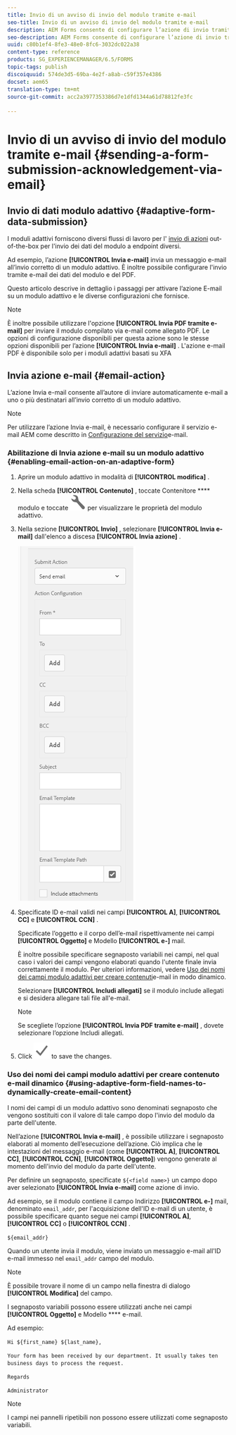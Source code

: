 ```yaml
---
title: Invio di un avviso di invio del modulo tramite e-mail
seo-title: Invio di un avviso di invio del modulo tramite e-mail
description: AEM Forms consente di configurare l’azione di invio tramite e-mail che invia un messaggio di conferma all’utente al momento dell’invio del modulo.
seo-description: AEM Forms consente di configurare l’azione di invio tramite e-mail che invia un messaggio di conferma all’utente al momento dell’invio del modulo.
uuid: c80b1ef4-8fe3-48e0-8fc6-3032dc022a38
content-type: reference
products: SG_EXPERIENCEMANAGER/6.5/FORMS
topic-tags: publish
discoiquuid: 574de3d5-69ba-4e2f-a8ab-c59f357e4386
docset: aem65
translation-type: tm+mt
source-git-commit: acc2a3977353386d7e1dfd1344a61d78812fe3fc

---
```



# Invio di un avviso di invio del modulo tramite e-mail {#sending-a-form-submission-acknowledgement-via-email}

## Invio di dati modulo adattivo {#adaptive-form-data-submission}

I moduli adattivi forniscono diversi flussi di lavoro per l&#39; [invio di azioni](../../forms/using/configuring-submit-actions.md) out-of-the-box per l&#39;invio dei dati del modulo a endpoint diversi.

Ad esempio, l’azione **[!UICONTROL Invia e-mail]** invia un messaggio e-mail all’invio corretto di un modulo adattivo. È inoltre possibile configurare l&#39;invio tramite e-mail dei dati del modulo e del PDF.

Questo articolo descrive in dettaglio i passaggi per attivare l’azione E-mail su un modulo adattivo e le diverse configurazioni che fornisce.

>[!NOTE]
>
>È inoltre possibile utilizzare l&#39;opzione **[!UICONTROL Invia PDF tramite e-mail]** per inviare il modulo compilato via e-mail come allegato PDF. Le opzioni di configurazione disponibili per questa azione sono le stesse opzioni disponibili per l’azione **[!UICONTROL Invia e-mail]** . L&#39;azione e-mail PDF è disponibile solo per i moduli adattivi basati su XFA

## Invia azione e-mail {#email-action}

L’azione Invia e-mail consente all’autore di inviare automaticamente e-mail a uno o più destinatari all’invio corretto di un modulo adattivo.

>[!NOTE]
>
>Per utilizzare l’azione Invia e-mail, è necessario configurare il servizio e-mail AEM come descritto in [Configurazione del servizio](/help/sites-administering/notification.md#configuring-the-mail-service)e-mail.

### Abilitazione di Invia azione e-mail su un modulo adattivo {#enabling-email-action-on-an-adaptive-form}

1. Aprire un modulo adattivo in modalità di **[!UICONTROL modifica]** .

1. Nella scheda **[!UICONTROL Contenuto]** , toccate Contenitore **** modulo e toccate ![Configura](assets/configure-icon.svg) per visualizzare le proprietà del modulo adattivo.

1. Nella sezione **[!UICONTROL Invio]** , selezionare **[!UICONTROL Invia e-mail]** dall&#39;elenco a discesa **[!UICONTROL Invia azione]** .

   ![Invia azioni](assets/submission-actions.png)

1. Specificate ID e-mail validi nei campi **[!UICONTROL A]**, **[!UICONTROL CC]** e **[!UICONTROL CCN]** .

   Specificate l’oggetto e il corpo dell’e-mail rispettivamente nei campi **[!UICONTROL Oggetto]** e Modello **[!UICONTROL e-]** mail.

   È inoltre possibile specificare segnaposto variabili nei campi, nel qual caso i valori dei campi vengono elaborati quando l&#39;utente finale invia correttamente il modulo. Per ulteriori informazioni, vedere [Uso dei nomi dei campi modulo adattivi per creare contenuti](../../forms/using/form-submission-receipt-via-email.md#p-using-adaptive-form-field-names-to-dynamically-create-email-content-p)e-mail in modo dinamico.

   Selezionare **[!UICONTROL Includi allegati]** se il modulo include allegati e si desidera allegare tali file all&#39;e-mail.

   >[!NOTE]
   >
   >Se scegliete l’opzione **[!UICONTROL Invia PDF tramite e-mail]** , dovete selezionare l’opzione Includi allegati.

1. Click ![save](assets/save_icon.svg) to save the changes.

### Uso dei nomi dei campi modulo adattivi per creare contenuto e-mail dinamico {#using-adaptive-form-field-names-to-dynamically-create-email-content}

I nomi dei campi di un modulo adattivo sono denominati segnaposto che vengono sostituiti con il valore di tale campo dopo l&#39;invio del modulo da parte dell&#39;utente.

Nell’azione **[!UICONTROL Invia e-mail]** , è possibile utilizzare i segnaposto elaborati al momento dell’esecuzione dell’azione. Ciò implica che le intestazioni del messaggio e-mail (come **[!UICONTROL A]**, **[!UICONTROL CC]**, **[!UICONTROL CCN]**, **[!UICONTROL Oggetto]**) vengono generate al momento dell&#39;invio del modulo da parte dell&#39;utente.

Per definire un segnaposto, specificate `${<field name>}` un campo dopo aver selezionato **[!UICONTROL Invia e-mail]** come azione di invio.

Ad esempio, se il modulo contiene il campo Indirizzo **[!UICONTROL e-]** mail, denominato `email_addr`, per l&#39;acquisizione dell&#39;ID e-mail di un utente, è possibile specificare quanto segue nei campi **[!UICONTROL A]**, **[!UICONTROL CC]** o **[!UICONTROL CCN]** .

`${email_addr}`

Quando un utente invia il modulo, viene inviato un messaggio e-mail all&#39;ID e-mail immesso nel `email_addr` campo del modulo.

>[!NOTE]
>
>È possibile trovare il nome di un campo nella finestra di dialogo **[!UICONTROL Modifica]** del campo.

I segnaposto variabili possono essere utilizzati anche nei campi **[!UICONTROL Oggetto]** e Modello **** e-mail.

Ad esempio:

`Hi ${first_name} ${last_name},`

`Your form has been received by our department. It usually takes ten business days to process the request.`

`Regards`

`Administrator`

>[!NOTE]
>
>I campi nei pannelli ripetibili non possono essere utilizzati come segnaposto variabili.

